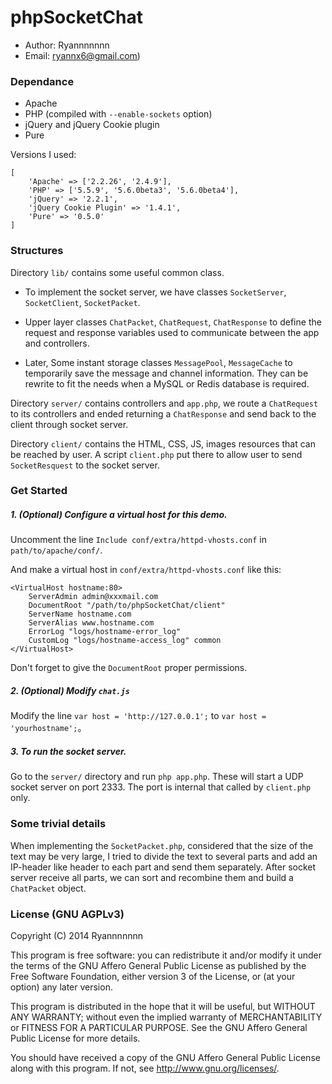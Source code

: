 # phpSocketChat


* Author: Ryannnnnnn
* Email: ryannx6@gmail.com)

### Dependance

* Apache
* PHP (compiled with `--enable-sockets` option)
* jQuery and jQuery Cookie plugin
* Pure

Versions I used: 

```
[
    'Apache' => ['2.2.26', '2.4.9'],
    'PHP' => ['5.5.9', '5.6.0beta3', '5.6.0beta4'],
    'jQuery' => '2.2.1',
    'jQuery Cookie Plugin' => '1.4.1',
    'Pure' => '0.5.0'
]
```

### Structures

Directory `lib/` contains some useful common class.

* To implement the socket server, we have classes `SocketServer`, `SocketClient`, `SocketPacket`.

* Upper layer classes `ChatPacket`, `ChatRequest`, `ChatResponse` to define the request and response variables used to communicate between the app and controllers.

* Later, Some instant storage classes `MessagePool`, `MessageCache` to temporarily save the message and channel information. They can be rewrite to fit the needs when a MySQL or Redis database is required.

Directory `server/` contains controllers and `app.php`, we route a `ChatRequest` to its controllers and ended returning a `ChatResponse` and send back to the client through socket server.

Directory `client/` contains the HTML, CSS, JS, images resources that can be reached by user. A script `client.php` put there to allow user to send `SocketResquest` to the socket server.


### Get Started

##### 1. (Optional) Configure a virtual host for this demo.

Uncomment the line `Include conf/extra/httpd-vhosts.conf` in `path/to/apache/conf/`.

And make a virtual host in `conf/extra/httpd-vhosts.conf` like this:

```
<VirtualHost hostname:80>
    ServerAdmin admin@xxxmail.com
    DocumentRoot "/path/to/phpSocketChat/client"
    ServerName hostname.com
    ServerAlias www.hostname.com
    ErrorLog "logs/hostname-error_log"
    CustomLog "logs/hostname-access_log" common
</VirtualHost>
```

Don't forget to give the `DocumentRoot` proper permissions.

##### 2. (Optional) Modify `chat.js`

Modify the line `var host = 'http://127.0.0.1';` to `var host = 'yourhostname';`。

##### 3. To run the socket server.

Go to the `server/` directory and run `php app.php`. These will start a UDP socket server on port 2333. The port is internal that called by `client.php` only.

### Some trivial details

When implementing the `SocketPacket.php`, considered that the size of the text may be very large, I tried to divide the text to several parts and add an IP-header like header to each part and send them separately. After socket server receive all parts, we can sort and recombine them and build a `ChatPacket` object.

### License (GNU AGPLv3)

Copyright (C) 2014 Ryannnnnnn

This program is free software: you can redistribute it and/or modify
it under the terms of the GNU Affero General Public License as
published by the Free Software Foundation, either version 3 of the
License, or (at your option) any later version.

This program is distributed in the hope that it will be useful,
but WITHOUT ANY WARRANTY; without even the implied warranty of
MERCHANTABILITY or FITNESS FOR A PARTICULAR PURPOSE.  See the
GNU Affero General Public License for more details.

You should have received a copy of the GNU Affero General Public License
along with this program.  If not, see <http://www.gnu.org/licenses/>.







  




